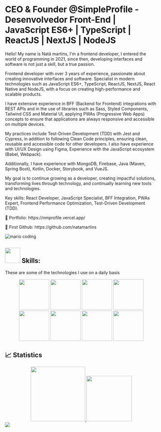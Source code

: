 # CEO & Founder @SimpleProfile - Desenvolvedor Front-End | JavaScript ES6+ | TypeScript | ReactJS | NextJS | NodeJS
<p>Hello! My name is Natã martins, I'm a frontend developer, I entered the world of programming in 2021, since then, developing interfaces and software is not just a skill, but a true passion.</p>
<p>
Frontend developer with over 3 years of experience, passionate about creating innovative interfaces and software. Specialist in modern technologies such as JavaScript ES6+, TypeScript, ReactJS, NextJS, React Native and NodeJS, with a focus on creating high-performance and scalable products.

I have extensive experience in BFF (Backend for Frontend) integrations with REST APIs and in the use of libraries such as Sass, Styled Components, Tailwind CSS and Material UI, applying PWAs (Progressive Web Apps) concepts to ensure that applications are always responsive and accessible on multiple devices.

My practices include Test-Driven Development (TDD) with Jest and Cypress, in addition to following Clean Code principles, ensuring clean, reusable and accessible code for other developers. I also have experience with UI/UX Design using Figma, Experience with the JavaScript ecosystem (Babel, Webpack).

Additionally, I have experience with MongoDB, Firebase, Java (Maven, Spring Boot), Kotlin, Docker, Storybook, and VueJS.

My goal is to continue growing as a developer, creating impactful solutions, transforming lives through technology, and continually learning new tools and technologies.

Key skills: React Developer, JavaScript Specialist, BFF Integration, PWAs Expert, Frontend Performance Optimization, Test-Driven Development (TDD).
</p>

<p>🛑 Portfolio: https://nmprofile.vercel.app/</p>
<p>🛑 First Github: https://github.com/natamartins</p>

![mario coding](https://i.imgur.com/1ZvVkDc.gif)

## <div displa="flex" aling-aitems="center" text-aling="center">  <img src="https://media.giphy.com/media/UuC5AgQnh4tWZg2yrd/200.webp" width="50"> Skills:</div>
 These are some of the technologies I use on a daily basis
 
<div align="center">
 <img src="https://media3.giphy.com/media/ln7z2eWriiQAllfVcn/200w.webp" width="100">      
 <img src="https://i.giphy.com/media/eNAsjO55tPbgaor7ma/200w.webp" width="100">      
 <img src="https://i.giphy.com/media/KzJkzjggfGN5Py6nkT/200.webp" width="100">      
 <img src="https://i.giphy.com/media/IdyAQJVN2kVPNUrojM/200.webp" width="100">
</div>

<div align="center">
  <img src="https://media.giphy.com/media/XAxylRMCdpbEWUAvr8/200.webp" width="100">
 <img src="https://media.giphy.com/media/fsEaZldNC8A1PJ3mwp/200.webp" width="100">      
 <img src="https://media.giphy.com/media/kdFc8fubgS31b8DsVu/200.webp" width="100">
 <img src="https://media.giphy.com/media/gHnBLyeYE6hboT3t3o/200.webp" width="100">

</div>

##

## 📈 Statistics
<div align="center" display="Flex" gap="200px">
 <a href="https://github.com/natamartins/natamartins">
  <img height="180em" src="https://github-readme-stats.vercel.app/api?username=natamartinscodedev&show_icons=true&theme=radical&include_all_commits=true"/>
  <img height="150em" src="https://github-readme-stats.vercel.app/api/top-langs/?username=natamartinscodedev&theme=radical&layout=compact"/>
 </a>
</div>

<div> 
  <a href="https://www.linkedin.com/in/nat%C3%A3-martins-0a1581229/" target="_blank">
    <img src="https://img.shields.io/badge/-LinkedIn-%230077B5?style=for-the-badge&logo=linkedin&logoColor=white" target="_blank">
  </a> 
</div>
